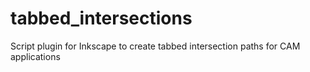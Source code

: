 # tabbed_intersections
Script plugin for Inkscape to create tabbed intersection paths for CAM applications
